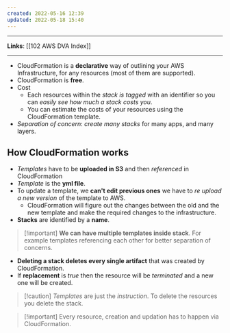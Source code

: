 ```yaml
---
created: 2022-05-16 12:39
updated: 2022-05-18 15:40
---
```

---
**Links**: [[102 AWS DVA Index]]

---
- CloudFormation is a **declarative** way of outlining your AWS Infrastructure, for any resources (most of them are supported).
- CloudFormation is **free**.
- Cost
	- Each resources within the *stack is tagged* with an identifier so you can *easily see how much a stack costs you*.
	- You can estimate the costs of your resources using the CloudFormation template.
- *Separation of concern*: *create many stacks* for many apps, and many layers.

## How CloudFormation works
- *Templates* have to be **uploaded in S3** and then *referenced* in CloudFormation
- *Template* is the **yml file**.
- To update a template, we **can't edit previous ones** we have to *re upload a new version* of the template to AWS.
	- CloudFormation will figure out the changes between the old and the new template and make the required changes to the infrastructure.
- **Stacks** are identified by a **name**.

> [!important] **We can have multiple templates inside stack**. For example templates referencing each other for better separation of concerns.

- **Deleting a stack deletes every single artifact** that was created by CloudFormation.
- If **replacement** is *true* then the resource will be *terminated* and a new one will be created.

> [!caution] *Templates* are just the *instruction*. To delete the resources you delete the stack.

> [!important] Every resource, creation and updation has to happen via CloudFormation.